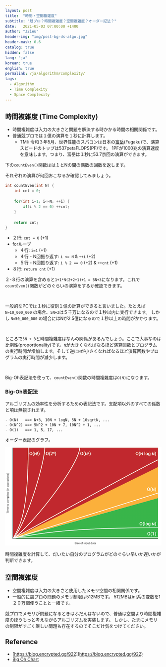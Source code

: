 ```yaml
---
layout: post
title:  "時間・空間複雑度"
subtitle: "競プロ？時間複雑度？空間複雑度？オーダー記法？"
date:   2021-05-03 07:00:00 +1400
author: "J2ieu"
header-img: "img/post-bg-ds-algo.jpg"
header-mask: 0.6
catalog: true
hidden: false
lang: "ja"
korean: true
english: true
permalink: /ja/algorithm/complexity/
tags:
  - Algorithm
  - Time Complexity 
  - Space Complexity
---
```


## 時間複雑度 (Time Complexity)
- 時間複雑度は入力の大きさと問題を解決する時かかる時間の相関関係です。
- 普通競プロでは１億の演算を１秒に計算します。
  + TMI: 令和３年5月、世界性能のスパコンは日本の[富岳](https://blog.global.fujitsu.com/fgb/2020-06-22/supercomputer-fugaku-named-world-fastest/)(Fugaku)で、演算スピードのトップは537petaFLOPS(PF)です。 
  1PFが1000兆の演算速度を意味します。つまり、富岳は１秒に53.7京回の演算ができます。

下の`countEven()`関数はは１とNの間の偶数の回数を返します。

それぞれの演算が何回おこなるか確認してみましょう。

```cpp
int countEven(int N) {
    int cnt = 0;

    for(int i=1; i<=N; ++i) {
        if(i % 2 == 0) ++cnt;
    }

    return cnt;
}
```

- ２行: `cnt = 0` (+1)
- forループ
  + ４行: `i=1` (+1)
  + ４行 - N回振り返す: `i <= N` & `++i` (+2) 
  + ５行 - N回振り返す: `i % 2 == 0` (+2) & `++cnt` (+1)
- ８行: `return cnt` (+1)

２-８行の演算を含めると`1+1*N(2+2+1)+1 = 5N+3`になります。これで`countEven()`関数がどのぐらいの演算をするか確認できます。

<br>

一般的なPCでは１秒に役割１億の計算ができると言いました。たとえば `N=10_000_000` の場合、`5N+3`は５千万になるので１秒以内に実行できます。
しかし `N=50_000_000` の場合にはNが2.5億になるので１秒以上の時間がかかります。

<br>

ところで`5N + 3`と時間複雑度はなんの関係があるんでしょう。ここで大事なのは比例性(proportionality)です。`N`が大きくなればなるほど演算回数とプログラムの実行時間が増加します。そして逆に`N`が小さくなればなるほど演算回数やプログラムの実行時間が減少します。

<br>

Big-Oh表記法を使って、`countEven()`関数の時間複雑度は`O(N)`になります。

### Big-Oh表記法
アルゴリズムの効率性を分析するための表記法です。支配項以外のすべての係数と項は無視されます。

```
- O(N)   ==> N+3, 10N + logN, 5N + 10sqrtN, ...
- O(N^2) ==> 5N^2 + 10N + 7, 10N^2 + 1, ...
- O(1)   ==> 1, 5, 17, ...
```

オーダー表記のグラフ。

![Big-Oh Chart](/img/in-post/ds-algo/complexity/big-oh.png)

時間複雑度を計算して、だいたい自分のプログラムがどのぐらい早いか遅いかが判断できます。

## 空間複雑度
- 空間複雑度は入力の大きさと使用したメモリ空間の相関関係です。
- 一般的に競プロの問題のメモリ制限は512MBです。 512MBはint系の変数を1２０万個使うことと一緒です。

競プロでメモリが問題になるときはふだんはないので、普通は空間より時間複雑度のほうもっと考えながらアルゴリズムを実装します。
しかし、たまにメモリの制限がすごく厳しい問題も存在するのでそこだけ気をつけてください。

## Reference
- [https://blog.encrypted.gg/922](https://blog.encrypted.gg/922)
- [Big Oh Chart](https://danielmiessler.com/study/big-o-notation/)